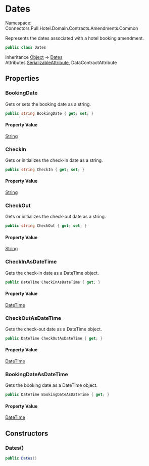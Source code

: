 # Dates

Namespace: Connectors.Pull.Hotel.Domain.Contracts.Amendments.Common

Represents the dates associated with a hotel booking amendment.

```csharp
public class Dates
```

Inheritance [Object](https://docs.microsoft.com/en-us/dotnet/api/system.object) → [Dates](./connectors.pull.hotel.domain.contracts.amendments.common.dates)<br />
Attributes [SerializableAttribute](https://docs.microsoft.com/en-us/dotnet/api/system.serializableattribute), DataContractAttribute

## Properties

### **BookingDate**

Gets or sets the booking date as a string.

```csharp
public string BookingDate { get; set; }
```

#### Property Value

[String](https://docs.microsoft.com/en-us/dotnet/api/system.string)<br />

### **CheckIn**

Gets or initializes the check-in date as a string.

```csharp
public string CheckIn { get; set; }
```

#### Property Value

[String](https://docs.microsoft.com/en-us/dotnet/api/system.string)<br />

### **CheckOut**

Gets or initializes the check-out date as a string.

```csharp
public string CheckOut { get; set; }
```

#### Property Value

[String](https://docs.microsoft.com/en-us/dotnet/api/system.string)<br />

### **CheckInAsDateTime**

Gets the check-in date as a DateTime object.

```csharp
public DateTime CheckInAsDateTime { get; }
```

#### Property Value

[DateTime](https://docs.microsoft.com/en-us/dotnet/api/system.datetime)<br />

### **CheckOutAsDateTime**

Gets the check-out date as a DateTime object.

```csharp
public DateTime CheckOutAsDateTime { get; }
```

#### Property Value

[DateTime](https://docs.microsoft.com/en-us/dotnet/api/system.datetime)<br />

### **BookingDateAsDateTime**

Gets the booking date as a DateTime object.

```csharp
public DateTime BookingDateAsDateTime { get; }
```

#### Property Value

[DateTime](https://docs.microsoft.com/en-us/dotnet/api/system.datetime)<br />

## Constructors

### **Dates()**

```csharp
public Dates()
```
